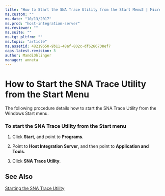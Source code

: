 ```yaml
---
title: "How to Start the SNA Trace Utility from the Start Menu2 | Microsoft Docs"
ms.custom: ""
ms.date: "10/13/2017"
ms.prod: "host-integration-server"
ms.reviewer: ""
ms.suite: ""
ms.tgt_pltfrm: ""
ms.topic: "article"
ms.assetid: 48219650-9b11-48af-802c-df6266738ef7
caps.latest.revision: 3
author: MandiOhlinger
manager: anneta
---
```

# How to Start the SNA Trace Utility from the Start Menu
The following procedure details how to start the SNA Trace Utility from the Windows Start menu.  
  
### To start the SNA Trace Utility from the Start menu  
  
1.  Click **Start**, and point to **Programs**.  
  
2.  Point to **Host Integration Server**, and then point to **Application and Tools**.  
  
3.  Click **SNA Trace Utility**.  
  
## See Also  
 [Starting the SNA Trace Utility](../core/starting-the-sna-trace-utility.md)